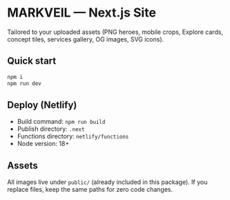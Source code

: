 # MARKVEIL — Next.js Site

Tailored to your uploaded assets (PNG heroes, mobile crops, Explore cards, concept tiles, services gallery, OG images, SVG icons).

## Quick start
```bash
npm i
npm run dev
```

## Deploy (Netlify)
- Build command: `npm run build`
- Publish directory: `.next`
- Functions directory: `netlify/functions`
- Node version: 18+

## Assets
All images live under `public/` (already included in this package). If you replace files, keep the same paths for zero code changes.

